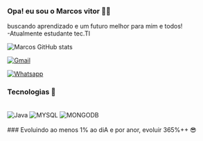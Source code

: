 ### Opa! eu sou o Marcos vitor 🤙🏻
buscando aprendizado e um futuro melhor para mim e todos!<br>
-Atualmente estudante tec.TI<br>


![Marcos GitHub stats](https://github-readme-stats.vercel.app/api?username=Marksman051&Show_icons=true&theme=onedark)


[![Gmail]( 	https://img.shields.io/badge/Gmail-D14836?style=for-the-badge&logo=gmail&logoColor=white)](https://mail.google.com/mail/u/1/?pli=1#inbox?compose=jrjtXGkPVrTrbGKLrhRZdvNTwNKxlRnlCDbpxLgTXFwTQQcpTpWvwPrGQgTMVLjgpGlljDWS)

[![Whatsapp]( 	https://img.shields.io/badge/WhatsApp-25D366?style=for-the-badge&logo=whatsapp&logoColor=white)](https:wa.me/+5586981248848)

### Tecnologias 🤖

<div style="display : inline_block"><br/>
<img align= "center" alt= " Java " src= "https://img.shields.io/badge/Java-ED8B00?style=for-the-badge&logo=openjdk&logoColor=white"/> 
<img align= "center" alt= " MYSQL " src= "https://img.shields.io/badge/MySQL-00000F?style=for-the-badge&logo=mysql&logoColor=white"/> 
<img align= "center" alt= " MONGODB " src= "https://img.shields.io/badge/MongoDB-4EA94B?style=for-the-badge&logo=mongodb&logoColor=white"/> 
</div><br/>
### Evoluindo ao menos 1% ao diA e por anor, evoluir 365%++ 😎

